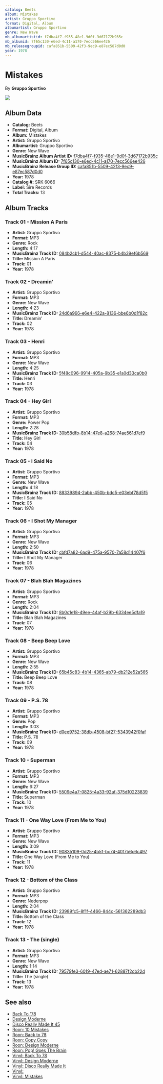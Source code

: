 ```yaml
---
catalog: Beets
album: Mistakes
artist: Gruppo Sportivo
format: Digital, Album
albumartist: Gruppo Sportivo
genre: New Wave
mb_albumartistid: f7dba4f7-f935-48e1-9d0f-3d67172b935c
mb_albumid: 7f65c130-e6ed-4c11-a170-7ecc566ee426
mb_releasegroupid: cafa851b-5509-42f3-9ec9-e87ec587d0d0
year: 1978
---
```


# Mistakes

By **Gruppo Sportivo**

![](../../assets/beetscovers/Gruppo_Sportivo-Mistakes.jpg)

## Album Data

- **Catalog:** Beets
- **Format:** Digital, Album
- **Album:** Mistakes
- **Artist:** Gruppo Sportivo
- **Albumartist:** Gruppo Sportivo
- **Genre:** New Wave
- **MusicBrainz Album Artist ID:** [f7dba4f7-f935-48e1-9d0f-3d67172b935c](https://musicbrainz.org/artist/f7dba4f7-f935-48e1-9d0f-3d67172b935c)
- **MusicBrainz Album ID:** [7f65c130-e6ed-4c11-a170-7ecc566ee426](https://musicbrainz.org/release/7f65c130-e6ed-4c11-a170-7ecc566ee426)
- **MusicBrainz Release Group ID:** [cafa851b-5509-42f3-9ec9-e87ec587d0d0](https://musicbrainz.org/release-group/cafa851b-5509-42f3-9ec9-e87ec587d0d0)
- **Year:** 1978
- **Catalog #:** SRK 6066
- **Label:** Sire Records
- **Total Tracks:** 13

## Album Tracks

### Track 01 - Mission A Paris

- **Artist:** Gruppo Sportivo
- **Format:** MP3
- **Genre:** Rock
- **Length:** 4:17
- **MusicBrainz Track ID:** [084b2cb1-d544-40ac-8375-b4b39ef6b569](https://musicbrainz.org/recording/084b2cb1-d544-40ac-8375-b4b39ef6b569)
- **Title:** Mission A Paris
- **Track:** 01
- **Year:** 1978

### Track 02 - Dreamin’

- **Artist:** Gruppo Sportivo
- **Format:** MP3
- **Genre:** New Wave
- **Length:** 4:23
- **MusicBrainz Track ID:** [24d6a966-e6e4-422a-8136-bbe6b0d1f82c](https://musicbrainz.org/recording/24d6a966-e6e4-422a-8136-bbe6b0d1f82c)
- **Title:** Dreamin’
- **Track:** 02
- **Year:** 1978

### Track 03 - Henri

- **Artist:** Gruppo Sportivo
- **Format:** MP3
- **Genre:** New Wave
- **Length:** 4:25
- **MusicBrainz Track ID:** [5f48c096-9914-405a-9b35-e1a0d33ca0b0](https://musicbrainz.org/recording/5f48c096-9914-405a-9b35-e1a0d33ca0b0)
- **Title:** Henri
- **Track:** 03
- **Year:** 1978

### Track 04 - Hey Girl

- **Artist:** Gruppo Sportivo
- **Format:** MP3
- **Genre:** Power Pop
- **Length:** 2:28
- **MusicBrainz Track ID:** [30b58dfb-8b14-47e8-a268-74ae561d7ef9](https://musicbrainz.org/recording/30b58dfb-8b14-47e8-a268-74ae561d7ef9)
- **Title:** Hey Girl
- **Track:** 04
- **Year:** 1978

### Track 05 - I Said No

- **Artist:** Gruppo Sportivo
- **Format:** MP3
- **Genre:** New Wave
- **Length:** 4:18
- **MusicBrainz Track ID:** [88339894-2abb-450b-bdc5-e03ebf78d5f5](https://musicbrainz.org/recording/88339894-2abb-450b-bdc5-e03ebf78d5f5)
- **Title:** I Said No
- **Track:** 05
- **Year:** 1978

### Track 06 - I Shot My Manager

- **Artist:** Gruppo Sportivo
- **Format:** MP3
- **Genre:** New Wave
- **Length:** 2:50
- **MusicBrainz Track ID:** [cbfd7a82-6ad9-475a-9570-7a58d14407f6](https://musicbrainz.org/recording/cbfd7a82-6ad9-475a-9570-7a58d14407f6)
- **Title:** I Shot My Manager
- **Track:** 06
- **Year:** 1978

### Track 07 - Blah Blah Magazines

- **Artist:** Gruppo Sportivo
- **Format:** MP3
- **Genre:** Rock
- **Length:** 2:04
- **MusicBrainz Track ID:** [8b0c1e18-49ee-44af-b29b-6334ee5dfa19](https://musicbrainz.org/recording/8b0c1e18-49ee-44af-b29b-6334ee5dfa19)
- **Title:** Blah Blah Magazines
- **Track:** 07
- **Year:** 1978

### Track 08 - Beep Beep Love

- **Artist:** Gruppo Sportivo
- **Format:** MP3
- **Genre:** New Wave
- **Length:** 2:55
- **MusicBrainz Track ID:** [65b45c83-4b14-4365-ab79-db212e52a565](https://musicbrainz.org/recording/65b45c83-4b14-4365-ab79-db212e52a565)
- **Title:** Beep Beep Love
- **Track:** 08
- **Year:** 1978

### Track 09 - P.S. 78

- **Artist:** Gruppo Sportivo
- **Format:** MP3
- **Genre:** Pop
- **Length:** 3:03
- **MusicBrainz Track ID:** [d0ee9752-38db-4508-bf27-5343942f0faf](https://musicbrainz.org/recording/d0ee9752-38db-4508-bf27-5343942f0faf)
- **Title:** P.S. 78
- **Track:** 09
- **Year:** 1978

### Track 10 - Superman

- **Artist:** Gruppo Sportivo
- **Format:** MP3
- **Genre:** New Wave
- **Length:** 6:27
- **MusicBrainz Track ID:** [5509e4a7-0825-4a33-92af-375d10223839](https://musicbrainz.org/recording/5509e4a7-0825-4a33-92af-375d10223839)
- **Title:** Superman
- **Track:** 10
- **Year:** 1978

### Track 11 - One Way Love (From Me to You)

- **Artist:** Gruppo Sportivo
- **Format:** MP3
- **Genre:** New Wave
- **Length:** 3:09
- **MusicBrainz Track ID:** [90835109-0d25-4b51-bc74-40f7b6c6c497](https://musicbrainz.org/recording/90835109-0d25-4b51-bc74-40f7b6c6c497)
- **Title:** One Way Love (From Me to You)
- **Track:** 11
- **Year:** 1978

### Track 12 - Bottom of the Class

- **Artist:** Gruppo Sportivo
- **Format:** MP3
- **Genre:** Nederpop
- **Length:** 2:04
- **MusicBrainz Track ID:** [23989fc5-8f1f-4466-844c-561362289db3](https://musicbrainz.org/recording/23989fc5-8f1f-4466-844c-561362289db3)
- **Title:** Bottom of the Class
- **Track:** 12
- **Year:** 1978

### Track 13 - The (single)

- **Artist:** Gruppo Sportivo
- **Format:** MP3
- **Genre:** New Wave
- **Length:** 1:14
- **MusicBrainz Track ID:** [79579fe3-6019-47ed-ae71-62887f2cb22d](https://musicbrainz.org/recording/79579fe3-6019-47ed-ae71-62887f2cb22d)
- **Title:** The (single)
- **Track:** 13
- **Year:** 1978


## See also

- [Back To '78](Back_To_78.md)
- [Design Moderne](Design_Moderne.md)
- [Disco Really Made It 45](Disco_Really_Made_It_45.md)
- [Roon: 10 Mistakes](../../Roon/Gruppo_Sportivo/10_Mistakes.md)
- [Roon: Back to 78](../../Roon/Gruppo_Sportivo/Back_to_78.md)
- [Roon: Copy Copy](../../Roon/Gruppo_Sportivo/Copy_Copy.md)
- [Roon: Design Moderne](../../Roon/Gruppo_Sportivo/Design_Moderne.md)
- [Roon: Pop! Goes The Brain](../../Roon/Gruppo_Sportivo/Pop!_Goes_The_Brain.md)
- [Vinyl: Back To 78](../../Vinyl/Gruppo_Sportivo/Back_To_78.md)
- [Vinyl: Design Moderne](../../Vinyl/Gruppo_Sportivo/Design_Moderne.md)
- [Vinyl: Disco Really Made It](../../Vinyl/Gruppo_Sportivo/Disco_Really_Made_It.md)
- [Vinyl: ](../../Vinyl/Gruppo_Sportivo/Gruppo_Sportivo.md)
- [Vinyl: Mistakes](../../Vinyl/Gruppo_Sportivo/Mistakes.md)
